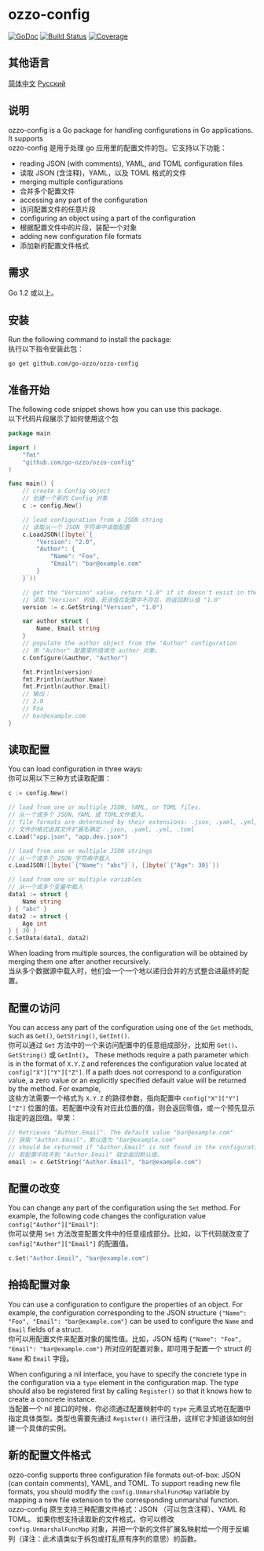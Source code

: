 # ozzo-config

[![GoDoc](https://godoc.org/github.com/go-ozzo/ozzo-config?status.png)](http://godoc.org/github.com/go-ozzo/ozzo-config)
[![Build Status](https://travis-ci.org/go-ozzo/ozzo-config.svg?branch=master)](https://travis-ci.org/go-ozzo/ozzo-config)
[![Coverage](http://gocover.io/_badge/github.com/go-ozzo/ozzo-config)](http://gocover.io/github.com/go-ozzo/ozzo-config)

## 其他语言

[简体中文](/docs/README-zh-CN.md) [Русский](/docs/README-ru.md)

## 说明

ozzo-config is a Go package for handling configurations in Go applications. It supports<br>
ozzo-config 是用于处理 go 应用里的配置文件的包。它支持以下功能：

* reading JSON (with comments), YAML, and TOML configuration files
* 读取 JSON (含注释)，YAML，以及 TOML 格式的文件
* merging multiple configurations
* 合并多个配置文件
* accessing any part of the configuration
* 访问配置文件的任意片段
* configuring an object using a part of the configuration
* 根据配置文件中的片段，装配一个对象
* adding new configuration file formats
* 添加新的配置文件格式

## 需求

Go 1.2 或以上。

## 安装

Run the following command to install the package:<br>
执行以下指令安装此包：

```
go get github.com/go-ozzo/ozzo-config
```

## 准备开始

The following code snippet shows how you can use this package.<br>
以下代码片段展示了如何使用这个包

```go
package main

import (
    "fmt"
    "github.com/go-ozzo/ozzo-config"
)

func main() {
    // create a Config object
    // 创建一个新的 Config 对象
    c := config.New()

    // load configuration from a JSON string
    // 读取从一个 JSON 字符串中读取配置
    c.LoadJSON([]byte(`{
        "Version": "2.0",
        "Author": {
            "Name": "Foo",
            "Email": "bar@example.com"
        }
    }`))

    // get the "Version" value, return "1.0" if it doesn't exist in the config
    // 读取 "Version" 的值，若该值在配置中不存在，则返回默认值 "1.0"
    version := c.GetString("Version", "1.0")

    var author struct {
        Name, Email string
    }
    // populate the author object from the "Author" configuration
    // 用 "Author" 配置里的值填充 author 对象。
    c.Configure(&author, "Author")

    fmt.Println(version)
    fmt.Println(author.Name)
    fmt.Println(author.Email)
    // 输出：
    // 2.0
    // Foo
    // bar@example.com
}
```

## 读取配置

You can load configuration in three ways:<br>
你可以用以下三种方式读取配置：

```go
c := config.New()

// load from one or multiple JSON, YAML, or TOML files.
// 从一个或多个 JSON、YAML 或 TOML文件载入。
// file formats are determined by their extensions: .json, .yaml, .yml, .toml
// 文件的格式由其文件扩展名确定：.json, .yaml, .yml, .toml
c.Load("app.json", "app.dev.json")

// load from one or multiple JSON strings
// 从一个或多个 JSON 字符串中载入
c.LoadJSON([]byte(`{"Name": "abc"}`), []byte(`{"Age": 30}`))

// load from one or multiple variables
// 从一个或多个变量中载入
data1 := struct {
    Name string
} { "abc" }
data2 := struct {
    Age int
} { 30 }
c.SetData(data1, data2)
```

When loading from multiple sources, the configuration will be obtained by merging them one after another recursively.<br>
当从多个数据源中载入时，他们会一个一个地以递归合并的方式整合进最终的配置。

## 配置の访问

You can access any part of the configuration using one of the `Get` methods, such as `Get()`, `GetString()`, `GetInt()`.<br>
你可以通过 `Get` 方法中的一个来访问配置中的任意组成部分，比如用 `Get()`、`GetString()` 或 `GetInt()`。
These methods require a path parameter which is in the format of `X.Y.Z` and references the configuration value
located at `config["X"]["Y"]["Z"]`. If a path does not correspond to a configuration value, a zero value or an
explicitly specified default value will be returned by the method. For example,<br>
这些方法需要一个格式为 `X.Y.Z` 的路径参数，指向配置中 `config["X"]["Y"]["Z"]` 位置的值。若配置中没有对应此位置的值，则会返回零值，或一个预先显示指定的返回值。举栗：

```go
// Retrieves "Author.Email". The default value "bar@example.com"
// 获取 "Author.Email"。默认值为 "bar@example.com"
// should be returned if "Author.Email" is not found in the configuration.
// 若配置中找不到 "Author.Email" 就会返回默认值。
email := c.GetString("Author.Email", "bar@example.com")
```


## 配置の改变

You can change any part of the configuration using the `Set` method. For example, the following code
changes the configuration value `config["Author"]["Email"]`:<br>
你可以使用 `Set` 方法改变配置文件中的任意组成部分。比如，以下代码就改变了 `config["Author"]["Email"]` 的配置值。

```go
c.Set("Author.Email", "bar@example.com")
```

##  ~~拾捣~~配置对象

You can use a configuration to configure the properties of an object. For example, the configuration
corresponding to the JSON structure `{"Name": "Foo", "Email": "bar@example.com"}` can be used to configure
the `Name` and `Email` fields of a struct.<br>
你可以用配置文件来配置对象的属性值。比如，JSON 结构 `{"Name": "Foo", "Email": "bar@example.com"}` 所对应的配置对象，即可用于配置一个 struct 的 `Name` 和 `Email` 字段。

When configuring a nil interface, you have to specify the concrete type in the configuration via a `type` element
in the configuration map. The type should also be registered first by calling `Register()` so that it knows
how to create a concrete instance.<br>
当配置一个 nil 接口的时候，你必须通过配置映射中的 `type` 元素显式地在配置中指定具体类型。类型也需要先通过 `Register()` 进行注册，这样它才知道该如何创建一个具体的实例。

## 新的配置文件格式

ozzo-config supports three configuration file formats out-of-box: JSON (can contain comments), YAML, and TOML.
To support reading new file formats, you should modify the `config.UnmarshalFuncMap` variable by mapping a
new file extension to the corresponding unmarshal function.<br>
ozzo-config 原生支持三种配置文件格式：JSON （可以包含注释）、YAML 和 TOML。
如果你想支持读取新的文件格式，你可以修改 `config.UnmarshalFuncMap` 对象，并把一个新的文件扩展名映射给一个用于反编列（译注：此术语类似于拆包或打乱原有序列的意思）的函数。
